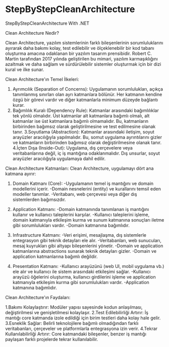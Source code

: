 # StepByStepCleanArchitecture
StepByStepCleanArchitecture With .NET


Clean Architecture Nedir?

Clean Architecture, yazılım sistemlerinin farklı bileşenlerinin sorumluluklarını ayırarak daha bakımı kolay, test edilebilir ve ölçeklenebilir bir kod tabanı oluşturma amacına odaklanan bir yazılım tasarım prensibidir. Robert C. Martin tarafından 2017 yılında geliştirilen bu mimari, yazılım karmaşıklığını azaltmak ve daha sağlam ve sürdürülebilir sistemler oluşturmak için bir dizi kural ve ilke sunar.

Clean Architecture'ın Temel İlkeleri:
   1. Ayrımcılık (Separation of Concerns): Uygulamanın sorumlulukları, açıkça tanımlanmış sınırları olan ayrı katmanlara bölünür. Her katmanın kendine özgü bir görevi vardır ve diğer katmanlarla 
    minimum düzeyde bağlantı kurar.
   2. Bağımlılık Kuralı (Dependency Rule): Katmanlar arasındaki bağımlılıklar tek yönlü olmalıdır. Üst katmanlar alt katmanlara bağımlı olmalı, alt katmanlar ise üst katmanlara bağımlı 
    olmamalıdır. Bu, katmanların birbirinden bağımsız olarak geliştirilmesine ve test edilmesine olanak tanır.
   3.Soyutlama (Abstraction): Katmanlar arasındaki iletişim, soyut arayüzler aracılığıyla yapılmalıdır. Bu, somut uygulama ayrıntılarını gizler ve katmanların birbirinden bağımsız olarak 
    değiştirilmesine olanak tanır.
   4.İçten Dışa (Inside-Out): Uygulama, dış çerçevelere veya veritabanlarına değil, iç iş mantığına odaklanmalıdır. Dış unsurlar, soyut arayüzler aracılığıyla uygulamaya dahil edilir.


Clean Architecture Katmanları:
 Clean Architecture, uygulamayı dört ana katmana ayırır:
   1. Domain Katmanı (Core):
     -Uygulamanın temel iş mantığını ve domain modellerini içerir.
     -Domain nesnelerini (entity) ve kurallarını temsil eden modeller tanımlar.
     -Veritabanı, web çerçevesi veya diğer dış sistemlerden bağımsızdır.

   2. Application Katmanı:
     -Domain katmanında tanımlanan iş mantığını kullanır ve kullanıcı taleplerini karşılar.
     -Kullanıcı taleplerini işleme, domain katmanıyla etkileşim kurma ve sunum katmanına sonuçları iletme gibi sorumlulukları vardır.
     -Domain katmanına bağımlıdır.

   3. Infrastructure Katmanı:
     -Veri erişimi, mesajlaşma, dış sistemlerle entegrasyon gibi teknik detayları ele alır.
     -Veritabanları, web sunucuları, mesaj kuyrukları gibi altyapı bileşenlerini yönetir.
     -Domain ve application katmanlarına abstractions sunarak teknik detayları gizler.
     -Domain ve application katmanlarına bağımlı değildir.

  4. Presentation Katmanı:
    -Kullanıcı arayüzünü (web UI, mobil uygulama vb.) ele alır ve kullanıcı ile sistem arasındaki etkileşimi sağlar.
    -Kullanıcı arayüzü öğelerini oluşturma, kullanıcı girdilerini işleme ve application katmanıyla etkileşim kurma gibi sorumlulukları vardır.
    -Application katmanına bağımlıdır.


Clean Architecture'ın Faydaları:

   1.Bakımı Kolaylaştırır: Modüler yapısı sayesinde kodun anlaşılması, değiştirilmesi ve genişletilmesi kolaylaşır.
   2.Test Edilebilirliği Artırır: İş mantığı core katmanda izole edildiği için birim testleri daha kolay hale gelir.
   3.Esneklik Sağlar: Belirli teknolojilere bağımlı olmadığından farklı veritabanları, çerçeveler ve platformlarla entegrasyona izin verir.
   4.Tekrar Kullanılabilirliği Artırır: Core katmandaki bileşenler, benzer iş mantığı paylaşan farklı projelerde tekrar kullanılabilir.
